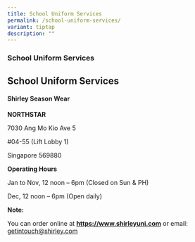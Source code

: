 ```yaml
---
title: School Uniform Services
permalink: /school-uniform-services/
variant: tiptap
description: ""
---
```

<h3>School Uniform Services</h3>
<h2>School Uniform Services</h2>
<h4>Shirley Season Wear</h4>
<p><strong>NORTHSTAR</strong>
</p>
<p>7030 Ang Mo Kio Ave 5</p>
<p>#04-55 (Lift Lobby 1)</p>
<p>Singapore 569880</p>
<p><strong>Operating Hours</strong>
</p>
<p>Jan to Nov, 12 noon – 6pm (Closed on Sun &amp; PH)</p>
<p>Dec, 12 noon – 6pm (Open daily)</p>
<p><strong>Note:</strong>
</p>
<p>You can order online at&nbsp;<strong><a href="https://www.shirleyuni.com/" rel="noopener noreferrer nofollow" target="_blank">https://www.shirleyuni.com</a></strong> or
email: <a href="getintouch@shirley.com" rel="noopener noreferrer nofollow" target="_blank">getintouch@shirley.com</a>
</p>